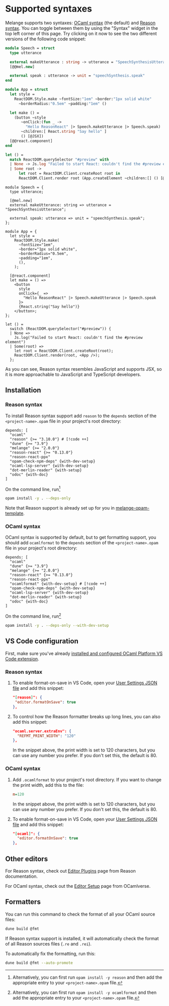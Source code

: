 # Supported syntaxes

Melange supports two syntaxes: [OCaml
syntax](https://ocamlpro.github.io/ocaml-cheat-sheets/ocaml-lang.pdf) (the
default) and [Reason syntax](https://reasonml.github.io/). You can toggle
between them by using the "Syntax" widget in the top left corner of this page.
Try clicking on it now to see the two different versions of the following code
snippet:

```ocaml
module Speech = struct
  type utterance

  external makeUtterance : string -> utterance = "SpeechSynthesisUtterance"
  [@@mel.new]

  external speak : utterance -> unit = "speechSynthesis.speak"
end

module App = struct
  let style =
    ReactDOM.Style.make ~fontSize:"1em" ~border:"1px solid white"
      ~borderRadius:"0.5em" ~padding:"1em" ()

  let make () =
    (button ~style
       ~onClick:(fun _ ->
         "Hello ReasonReact" |> Speech.makeUtterance |> Speech.speak)
       ~children:[ React.string "Say hello" ]
       () [@JSX])
  [@@react.component]
end

let () =
  match ReactDOM.querySelector "#preview" with
  | None -> Js.log "Failed to start React: couldn't find the #preview element"
  | Some root ->
      let root = ReactDOM.Client.createRoot root in
      ReactDOM.Client.render root (App.createElement ~children:[] () [@JSX])
```
```reasonml
module Speech = {
  type utterance;

  [@mel.new]
  external makeUtterance: string => utterance = "SpeechSynthesisUtterance";

  external speak: utterance => unit = "speechSynthesis.speak";
};

module App = {
  let style =
    ReactDOM.Style.make(
      ~fontSize="1em",
      ~border="1px solid white",
      ~borderRadius="0.5em",
      ~padding="1em",
      (),
    );

  [@react.component]
  let make = () =>
    <button
      style
      onClick={_ =>
        "Hello ReasonReact" |> Speech.makeUtterance |> Speech.speak
      }>
      {React.string("Say hello")}
    </button>;
};

let () =
  switch (ReactDOM.querySelector("#preview")) {
  | None =>
    Js.log("Failed to start React: couldn't find the #preview element")
  | Some(root) =>
    let root = ReactDOM.Client.createRoot(root);
    ReactDOM.Client.render(root, <App />);
  };
```

As you can see, Reason syntax resembles JavaScript and supports JSX, so it is
more approachable to JavaScript and TypeScript developers.

## Installation

### Reason syntax

To install Reason syntax support add `reason` to the `depends` section of the
`<project-name>.opam` file in your project's root directory:

```opam
depends: [
  "ocaml"
  "reason" {>= "3.10.0"} # [!code ++]
  "dune" {>= "3.9"}
  "melange" {>= "2.0.0"}
  "reason-react" {>= "0.13.0"}
  "reason-react-ppx"
  "opam-check-npm-deps" {with-dev-setup}
  "ocaml-lsp-server" {with-dev-setup}
  "dot-merlin-reader" {with-setup}
  "odoc" {with-doc}
]
```

On the command line, run[^1]

```bash
opam install -y . --deps-only
```

Note that Reason support is already set up for you in
[melange-opam-template](https://github.com/melange-re/melange-opam-template).

### OCaml syntax

OCaml syntax is supported by default, but to get formatting support, you should
add `ocamlformat` to the `depends` section of the `<project-name>.opam` file in
your project's root directory:

```opam
depends: [
  "ocaml"
  "dune" {>= "3.9"}
  "melange" {>= "2.0.0"}
  "reason-react" {>= "0.13.0"}
  "reason-react-ppx"
  "ocamlformat" {with-dev-setup} # [!code ++]
  "opam-check-npm-deps" {with-dev-setup}
  "ocaml-lsp-server" {with-dev-setup}
  "dot-merlin-reader" {with-setup}
  "odoc" {with-doc}
]
```

On the command line, run[^2]

```bash
opam install -y . --deps-only --with-dev-setup
```

## VS Code configuration

First, make sure you've already [installed and configured OCaml Platform VS Code
extension](getting-started#editor-integration).

### Reason syntax

1. To enable format-on-save in VS Code, open your [User Settings JSON
   file](https://code.visualstudio.com/docs/getstarted/settings#_settingsjson)
   and add this snippet:

   ```json
   "[reason]": {
    "editor.formatOnSave": true
   },
   ```

1. To control how the Reason formatter breaks up long lines, you can also add
   this snippet:

   ```json
   "ocaml.server.extraEnv": {
     "REFMT_PRINT_WIDTH": "120"
   },
   ```

   In the snippet above, the print width is set to 120 characters, but you can
   use any number you prefer. If you don't set this, the default is 80.

### OCaml syntax

1. Add `.ocamlformat` to your project's root directory. If you want to change
   the print width, add this to the file:

   ```ini
   m=120
   ```

   In the snippet above, the print width is set to 120 characters, but you can
   use any number you prefer. If you don't set this, the default is 80.
1. To enable format-on-save in VS Code, open your [User Settings JSON
   file](https://code.visualstudio.com/docs/getstarted/settings#_settingsjson)
   and add this snippet:

   ```json
   "[ocaml]": {
     "editor.formatOnSave": true
   },
   ```

## Other editors

For Reason syntax, check out [Editor
Plugins](https://reasonml.github.io/docs/en/editor-plugins) page from Reason
documentation.

For OCaml syntax, check out the [Editor
Setup](https://ocamlverse.net/content/editor_setup.html) page from OCamlverse.

## Formatters

You can run this command to check the format of all your OCaml source files:

```bash
dune build @fmt
```

If Reason syntax support is installed, it will automatically check the format of
all Reason sources files (`.re` and `.rei`).

To automatically fix the formatting, run this:

```bash
dune build @fmt --auto-promote
```

[^1]: Alternatively, you can first run `opam install -y reason` and then add the
    appropriate entry to your `<project-name>.opam` file.

[^2]: Alternatively, you can first run `opam install -y ocamlformat` and then
    add the appropriate entry to your `<project-name>.opam` file.
